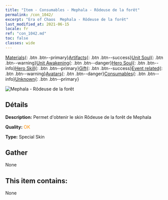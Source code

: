 ```yaml
---
title: "Item - Consumables - Mephala - Rôdeuse de la forêt"
permalink: /con_1042/
excerpt: "Era of Chaos  Mephala - Rôdeuse de la forêt"
last_modified_at: 2021-06-15
locale: fr
ref: "con_1042.md"
toc: false
classes: wide
---
```

 [Materials](/ItemsFR/){: .btn .btn--primary}[Artifacts](/ItemsFR/Artifacts/){: .btn .btn--success}[Unit Soul](/ItemsFR/UnitSoul/){: .btn .btn--warning}[Unit Awakening](/ItemsFR/UnitAwakening/){: .btn .btn--danger}[Hero Soul](/ItemsFR/HeroSoul/){: .btn .btn--info}[Hero Skill](/ItemsFR/HeroSkill/){: .btn .btn--primary}[Gift](/ItemsFR/Gift/){: .btn .btn--success}[Event related](/ItemsFR/Events/){: .btn .btn--warning}[Avatars](/ItemsFR/Avatars/){: .btn .btn--danger}[Consumables](/ItemsFR/Consumables/){: .btn .btn--info}[Unknown](/ItemsFR/Unknown/){: .btn .btn--primary}

 ![Mephala - Rôdeuse de la forêt](/images/h/h_Mephala5.jpg)

## Détails
 **Description:** Permet d'obtenir le skin Rôdeuse de la forêt de Mephala

 **Quality:** <span style="color: #FF8C00">OK</span>

 **Type:** Special Skin

## Gather

  None

## This item contains:

  None

